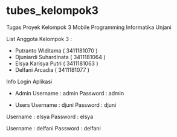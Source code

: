 # tubes_kelompok3
Tugas Proyek Kelompok 3 Mobile Programming Informatika Unjani

List Anggota Kelompok 3 :
- Putranto Widitama ( 3411181070 )
- Djuniardi Suhardinata ( 3411181064 )
- Elsya Karisya Putri ( 3411181063 )
- Delfani Arcadia ( 3411181077 )

Info Login Aplikasi
- Admin 
Username : admin
Password : admin

- Users
Username : djuni
Password : djuni

Username : elsya
Password : elsya

Username : delfani
Password : delfani
